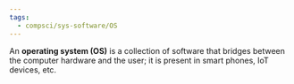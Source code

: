 ```yaml
---
tags:
  - compsci/sys-software/OS
---
```

An **operating system (OS)** is a collection of software that bridges between the computer hardware and the user; it is present in smart phones, IoT devices, etc.